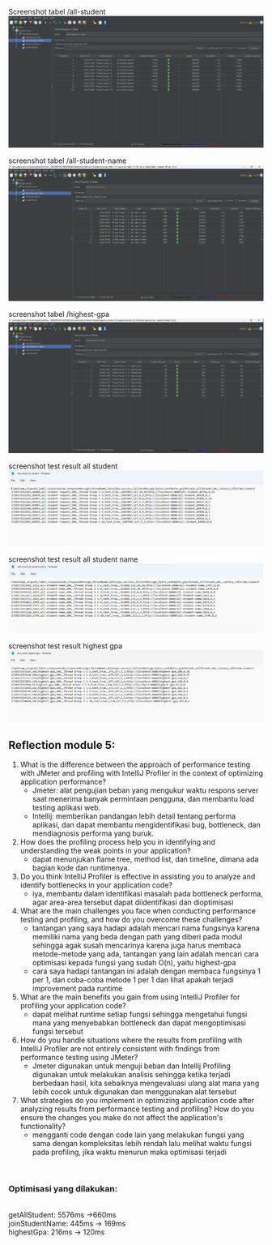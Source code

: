 
Screenshot tabel /all-student
![img.png](/screenshot/all-student-ss.png)

screenshot tabel /all-student-name
![img_1.png](/screenshot/all-student-name-ss.png)

screenshot tabel /highest-gpa
![img_2.png](/screenshot/highest-gpa-ss.png)

screenshot test result all student
![img3.png](screenshot/test-all-student.png)

screenshot test result all student name
![img4.png](screenshot/test-all-student-name.png)

screenshot test result highest gpa
![img.png](screenshot/test-highest-gpa.png)


<h2> Reflection module 5: </h2>

1. What is the difference between the approach of performance testing with JMeter and profiling with IntelliJ Profiler in the context of optimizing application performance? <br>
    - Jmeter: alat pengujian beban yang mengukur waktu respons server saat menerima banyak permintaan pengguna, dan membantu load testing aplikasi web.
    - Intellij: memberikan pandangan lebih detail tentang performa aplikasi, dan dapat membantu mengidentifikasi bug, bottleneck, dan mendiagnosis performa yang buruk.
2. How does the profiling process help you in identifying and understanding the weak points in your application?
    - dapat menunjukan flame tree, method list, dan timeline, dimana ada bagian kode dan runtimenya.
3. Do you think IntelliJ Profiler is effective in assisting you to analyze and identify bottlenecks in your application code?
    - iya, membantu dalam identifikasi masalah pada bottleneck performa, agar area-area tersebut dapat diidentifikasi dan dioptimisasi
4. What are the main challenges you face when conducting performance testing and profiling, and how do you overcome these challenges?
    - tantangan yang saya hadapi adalah mencari nama fungsinya karena memiliki nama yang beda dengan path yang diberi pada modul sehingga agak susah mencarinya karena juga harus membaca metode-metode yang ada, tantangan yang lain adalah mencari cara optimisasi kepada fungsi yang sudah O(n), yaitu highest-gpa
    - cara saya hadapi tantangan ini adalah dengan membaca fungsinya 1 per 1, dan coba-coba metode 1 per 1 dan lihat apakah terjadi improvement pada runtime
5. What are the main benefits you gain from using IntelliJ Profiler for profiling your application code?
    - dapat melihat runtime setiap fungsi sehingga mengetahui fungsi mana yang menyebabkan bottleneck dan dapat mengoptimisasi fungsi tersebut
6. How do you handle situations where the results from profiling with IntelliJ Profiler are not entirely consistent with findings from performance testing using JMeter?
    - Jmeter digunakan untuk menguji beban dan Intellij Profiling digunakan untuk melakukan analisis sehingga ketika terjadi berbedaan hasil, kita sebaiknya mengevaluasi ulang alat mana yang lebih cocok untuk digunakan dan menggunakan alat tersebut
7. What strategies do you implement in optimizing application code after analyzing results from performance testing and profiling? How do you ensure the changes you make do not affect the application's functionality?
    -  mengganti code dengan code lain yang melakukan fungsi yang sama dengan kompleksitas lebih rendah lalu melihat waktu fungsi pada profiling, jika waktu menurun maka optimisasi terjadi

    
<br>
<h3>Optimisasi yang dilakukan:</h3> <br>
getAllStudent: 5576ms ->660ms <br>
joinStudentName: 445ms -> 169ms <br>
highestGpa: 216ms -> 120ms <br>



